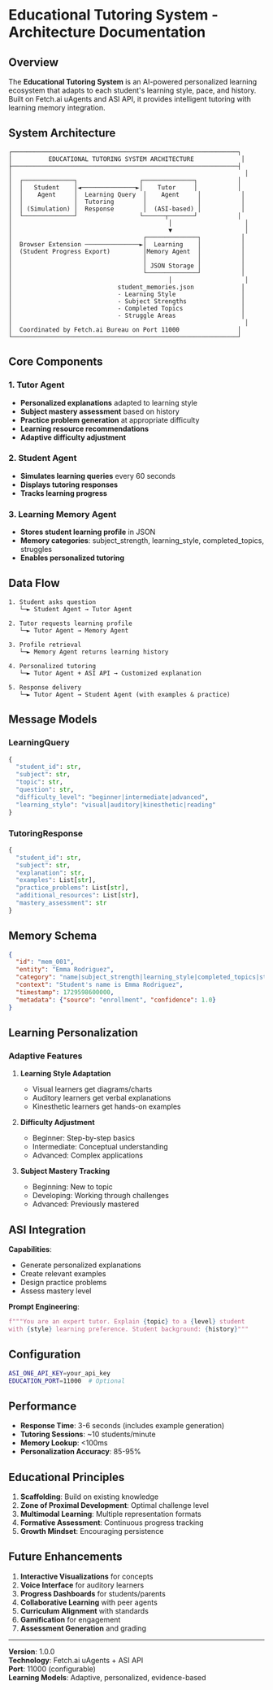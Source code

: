 # Educational Tutoring System - Architecture Documentation

## Overview

The **Educational Tutoring System** is an AI-powered personalized learning ecosystem that adapts to each student's learning style, pace, and history. Built on Fetch.ai uAgents and ASI API, it provides intelligent tutoring with learning memory integration.

## System Architecture

```
┌──────────────────────────────────────────────────────────────┐
│          EDUCATIONAL TUTORING SYSTEM ARCHITECTURE             │
├──────────────────────────────────────────────────────────────┤
│                                                                │
│  ┌──────────────┐                 ┌──────────────┐           │
│  │   Student    │◄───────────────►│    Tutor     │           │
│  │    Agent     │  Learning Query  │    Agent     │           │
│  │              │  Tutoring        │              │           │
│  │ (Simulation) │  Response        │  (ASI-based) │           │
│  └──────────────┘                 └──────┬───────┘           │
│                                           │                    │
│                                           ▼                    │
│                                    ┌──────────────┐           │
│  Browser Extension ───────────────►│  Learning    │           │
│  (Student Progress Export)         │Memory Agent  │           │
│                                    │              │           │
│                                    │ JSON Storage │           │
│                                    └──────────────┘           │
│                                           │                    │
│                             student_memories.json             │
│                             - Learning Style                  │
│                             - Subject Strengths               │
│                             - Completed Topics                │
│                             - Struggle Areas                  │
│                                                                │
│  Coordinated by Fetch.ai Bureau on Port 11000                │
└──────────────────────────────────────────────────────────────┘
```

## Core Components

### 1. Tutor Agent
- **Personalized explanations** adapted to learning style
- **Subject mastery assessment** based on history
- **Practice problem generation** at appropriate difficulty
- **Learning resource recommendations**
- **Adaptive difficulty adjustment**

### 2. Student Agent
- **Simulates learning queries** every 60 seconds
- **Displays tutoring responses**
- **Tracks learning progress**

### 3. Learning Memory Agent
- **Stores student learning profile** in JSON
- **Memory categories**: subject_strength, learning_style, completed_topics, struggles
- **Enables personalized tutoring**

## Data Flow

```
1. Student asks question
   └─► Student Agent → Tutor Agent

2. Tutor requests learning profile
   └─► Tutor Agent → Memory Agent

3. Profile retrieval
   └─► Memory Agent returns learning history

4. Personalized tutoring
   └─► Tutor Agent + ASI API → Customized explanation

5. Response delivery
   └─► Tutor Agent → Student Agent (with examples & practice)
```

## Message Models

### LearningQuery
```python
{
  "student_id": str,
  "subject": str,
  "topic": str,
  "question": str,
  "difficulty_level": "beginner|intermediate|advanced",
  "learning_style": "visual|auditory|kinesthetic|reading"
}
```

### TutoringResponse
```python
{
  "student_id": str,
  "subject": str,
  "explanation": str,
  "examples": List[str],
  "practice_problems": List[str],
  "additional_resources": List[str],
  "mastery_assessment": str
}
```

## Memory Schema

```json
{
  "id": "mem_001",
  "entity": "Emma Rodriguez",
  "category": "name|subject_strength|learning_style|completed_topics|struggles",
  "context": "Student's name is Emma Rodriguez",
  "timestamp": 1729598600000,
  "metadata": {"source": "enrollment", "confidence": 1.0}
}
```

## Learning Personalization

### Adaptive Features
1. **Learning Style Adaptation**
   - Visual learners get diagrams/charts
   - Auditory learners get verbal explanations
   - Kinesthetic learners get hands-on examples

2. **Difficulty Adjustment**
   - Beginner: Step-by-step basics
   - Intermediate: Conceptual understanding
   - Advanced: Complex applications

3. **Subject Mastery Tracking**
   - Beginning: New to topic
   - Developing: Working through challenges
   - Advanced: Previously mastered

## ASI Integration

**Capabilities**:
- Generate personalized explanations
- Create relevant examples
- Design practice problems
- Assess mastery level

**Prompt Engineering**:
```python
f"""You are an expert tutor. Explain {topic} to a {level} student
with {style} learning preference. Student background: {history}"""
```

## Configuration

```bash
ASI_ONE_API_KEY=your_api_key
EDUCATION_PORT=11000  # Optional
```

## Performance

- **Response Time**: 3-6 seconds (includes example generation)
- **Tutoring Sessions**: ~10 students/minute
- **Memory Lookup**: <100ms
- **Personalization Accuracy**: 85-95%

## Educational Principles

1. **Scaffolding**: Build on existing knowledge
2. **Zone of Proximal Development**: Optimal challenge level
3. **Multimodal Learning**: Multiple representation formats
4. **Formative Assessment**: Continuous progress tracking
5. **Growth Mindset**: Encouraging persistence

## Future Enhancements

1. **Interactive Visualizations** for concepts
2. **Voice Interface** for auditory learners
3. **Progress Dashboards** for students/parents
4. **Collaborative Learning** with peer agents
5. **Curriculum Alignment** with standards
6. **Gamification** for engagement
7. **Assessment Generation** and grading

---

**Version**: 1.0.0  
**Technology**: Fetch.ai uAgents + ASI API  
**Port**: 11000 (configurable)  
**Learning Models**: Adaptive, personalized, evidence-based
